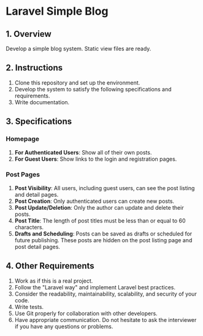 # Laravel Simple Blog

## 1. Overview
Develop a simple blog system. Static view files are ready.

## 2. Instructions
1. Clone this repository and set up the environment.
2. Develop the system to satisfy the following specifications and requirements.
3. Write documentation.

## 3. Specifications

### Homepage
1. **For Authenticated Users**: Show all of their own posts.
2. **For Guest Users**: Show links to the login and registration pages.

### Post Pages
1. **Post Visibility**: All users, including guest users, can see the post listing and detail pages.
2. **Post Creation**: Only authenticated users can create new posts.
3. **Post Update/Deletion**: Only the author can update and delete their posts.
4. **Post Title**: The length of post titles must be less than or equal to 60 characters.
5. **Drafts and Scheduling**: Posts can be saved as drafts or scheduled for future publishing. These posts are hidden on the post listing page and post detail pages.

## 4. Other Requirements
1. Work as if this is a real project.
2. Follow the "Laravel way" and implement Laravel best practices.
3. Consider the readability, maintainability, scalability, and security of your code.
4. Write tests.
5. Use Git properly for collaboration with other developers.
6. Have appropriate communication. Do not hesitate to ask the interviewer if you have any questions or problems.
